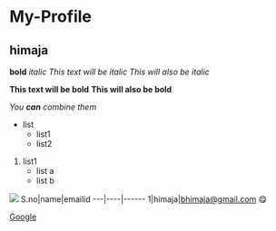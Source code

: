# My-Profile
## himaja
**bold**
*italic*
*This text will be italic*
_This will also be italic_

**This text will be bold**
__This will also be bold__

_You **can** combine them_
* list
   * list1
   * list2
1. list1
   * list a
   * list b
   
![ ](https://1.bp.blogspot.com/-1SXjdUU02C8/T_lB28QQRkI/AAAAAAAAMjo/q0vZPneVfHE/s1600/peacock7.jpg)
S.no|name|emailid
---|----|------
1|himaja|bhimaja@gmail.com
:yum:

[Google](https://google.com)

